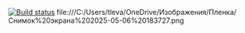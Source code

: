 [![Build status](https://ci.appveyor.com/api/projects/status/f8p4ttbev83atw09/branch/main?svg=true)](https://ci.appveyor.com/project/Rasl-star/patterns/branch/main)
file:///C:/Users/tleva/OneDrive/Изображения/Пленка/Снимок%20экрана%202025-05-06%20183727.png
